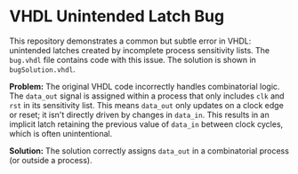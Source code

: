 # VHDL Unintended Latch Bug
This repository demonstrates a common but subtle error in VHDL: unintended latches created by incomplete process sensitivity lists.  The `bug.vhdl` file contains code with this issue. The solution is shown in `bugSolution.vhdl`.

**Problem:** The original VHDL code incorrectly handles combinatorial logic. The `data_out` signal is assigned within a process that only includes `clk` and `rst` in its sensitivity list.  This means `data_out` only updates on a clock edge or reset;  it isn't directly driven by changes in `data_in`.  This results in an implicit latch retaining the previous value of `data_in` between clock cycles, which is often unintentional. 

**Solution:** The solution correctly assigns `data_out` in a combinatorial process (or outside a process).